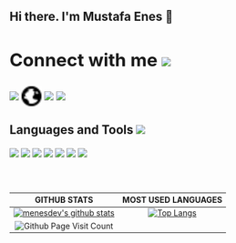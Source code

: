 <h2>Hi there. I'm Mustafa Enes 👋<h2> 

<div size='20px'> 
<h2 align='left'> Connect with me <img src='https://raw.githubusercontent.com/ShahriarShafin/ShahriarShafin/main/Assets/handshake.gif' width="80px"> </h2>
<p align='left'>
<a href = 'https://www.linkedin.com/in/menesdev/'> <img width = '35px' align= 'center' src="https://raw.githubusercontent.com/rahulbanerjee26/githubAboutMeGenerator/main/icons/linked-in-alt.svg"/></a> 
<a href = 'https://medium.com/@menesdev'> <img width = '35px' align= 'center' src="https://raw.githubusercontent.com/iconic/open-iconic/master/svg/globe.svg"/></a> 
<a href = 'https://github.com/menesdev'> <img width = '35px' align= 'center' src="https://raw.githubusercontent.com/rahulbanerjee26/githubAboutMeGenerator/main/icons/github.svg"/></a> 
<a href = 'mailto:mustafaguneruz19@gmail.com'> <img width = '35px' align= 'center' src="https://cdn.jsdelivr.net/npm/simple-icons@v3/icons/gmail.svg"/></a> 
  


</p>
</div>

<h2 align='left''> Languages and Tools <img src = "https://media2.giphy.com/media/QssGEmpkyEOhBCb7e1/giphy.gif?cid=ecf05e47a0n3gi1bfqntqmob8g9aid1oyj2wr3ds3mg700bl&rid=giphy.gif" width = 30px> </h2>
<p align='left'>
<img width ='44px' align='center' src ='https://raw.githubusercontent.com/rahulbanerjee26/githubAboutMeGenerator/main/icons/git.svg'>
<img width ='44px' align='center' src ='https://raw.githubusercontent.com/rahulbanerjee26/githubAboutMeGenerator/main/icons/github.svg'>
<img width ='44px' align='center' src='https://camo.githubusercontent.com/52045ed9d775b4ac9286e51c28b878edca6bb1750815b423c8d06c7976040ab7/68747470733a2f2f6d617274696e63686176657a2e6769746875622e696f2f4173736574732f4c6f676f732f6373686172702e737667'>
<img width ='44px' align='center' src ='https://pics.freeicons.io/uploads/icons/png/14621971553750220-512.png'>
<img width ='44px' align='center' src ='https://cdn.iconscout.com/icon/free/png-512/c-programming-569564.png'>
<img width ='44px' align='center' src ='https://cdn.iconscout.com/icon/free/png-256/ruby-226055.png'>
<img width ='44px' align='center' src ='https://toppng.com/uploads/preview/database-database-icon-11563207079binxarjjyp.png'>                                                                                                    
                                                                                                    
<br />
</p>
<br />
<br />

|GITHUB STATS|MOST USED LANGUAGES|
|:---:|:---:|
|[![menesdev's github stats](https://github-readme-stats.vercel.app/api?username=menesdev&count_private=true&show_icons=true&theme=tokyonight)](https://github.com/menesdev/github-readme-stats)|[![Top Langs](https://github-readme-stats.vercel.app/api/top-langs/?username=menesdev&hide=Rich%20Text%20Format,scheme,scss,javascript,vim%20script&langs_count=10&&exclude_repo=blueprintcode-scalatra-wip-temp-example-2018-02-01,blueprintcode-react-wip-temp-example-2018-02-01,javascript-playground-wip-temp-examples&layout=compact&theme=tokyonight)](https://github.com/SelimHorri/github-readme-stats)|
|![Github Page Visit Count](https://komarev.com/ghpvc/?username=menesdev)||

<!-- BLOG-POST-LIST:START 
<h2 align='left'> My GitHub Stats <img src='https://media1.giphy.com/media/du3J3cXyzhj75IOgvA/giphy.gif?cid=ecf05e47x2g034i9pzwtzzsd3xgg2w9nr94t4tflbbgo3008&rid=giphy.gif' width='30px'> </h2>

<a href="https://github.com/anuraghazra/convoychat">
<img src="https://github-readme-stats.vercel.app/api/top-langs/?username=menesdev&theme=default" />
</a>
</div>
-->
<!-- BLOG-POST-LIST:END -->




